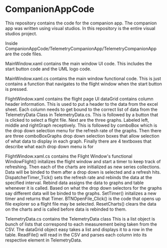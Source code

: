 # CompanionAppCode
This repository contains the code for the companion app.
The companion app was written using visual studios. In this repository is the
entire visual studios project.

Inside CompanionAppCode/TelemetryCompanionApp/TelemetryCompanionApp are the code
files.

MainWindow.xaml contains the main window UI code.
  This includes the start button code and the UML logo code.

MainWindow.xaml.cs contains the main window functional code.
  This is just contains a function that navigates to the flight window when the
start button is pressed.

FlightWindow.xaml contains the flight page UI
  dataGrid contains column header information. This is used to put a header to
  the data from the excel sheet. Each column needs to get bound to the correct
  list of data from the TelemetryData Class in TelemetryData.cs. This is followed by a button that is clicked to select a flight file. Next are the three graphs. Labeled left, middle and rightGraph receptively. This is followed by comboBox which is the drop down selection menu for the refresh rate of the graphs. Then there are three comboBoxGraphs drop down selection boxes that allow selection of what data to display in each graph. Finally there are 4 textboxes that describe what each drop down menu is for

FlightWindow.xaml.cs contains the Flight Window's functional
  WindowFlight() initalizes the flight window and start a timer to keep track of
  refreshing.
  Then each of the charts are initialized as new series collections. Data will
  be binded to them after a drop down is selected and a refresh hits.
  DispatcherTimer_Tick() sets the refresh rate and rebinds the data at the
  specified interval.
  Rebind data assigns the data to graphs and table whenever it is called. Based
  on what the drop down selectors for the graphs say different data will be binded to the graphs.
  SetTimer() initalizes a new timer and returns that Timer.
  BTNOpenFile_Click() is the code that opens up file explorer so a flight file
  may be selected.
  ResetCharts() clears the data on the charts and is called before data is
  rebinded to them.

TelemetryData.cs contains the TelemetryData class
  This is a list object is bunch of lists that correspond to each measurement being taken from the CSV. The dataGrid object easy takes a list and displays it to a row in the table.
  ReadFile() will read in the CSV and parses each column into its respective element in TelemetryData.
